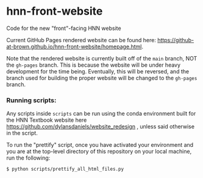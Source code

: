 # hnn-front-website
Code for the new "front"-facing HNN website

Current GitHub Pages rendered website can be found here: <https://github-at-brown.github.io/hnn-front-website/homepage.html>.

Note that the rendered website is currently built off of the `main` branch, NOT the `gh-pages` branch. This is because the website will be under heavy development for the time being. Eventually, this will be reversed, and the branch used for building the proper website will be changed to the `gh-pages` branch.

### Running scripts:

Any scripts inside `scripts` can be run using the conda environment built for the HNN Textbook website here https://github.com/dylansdaniels/website_redesign , unless said otherwise in the script.

To run the "prettify" script, once you have activated your environment and you are at the top-level directory of this repository on your local machine, run the following:

```{bash}
$ python scripts/prettify_all_html_files.py
```
